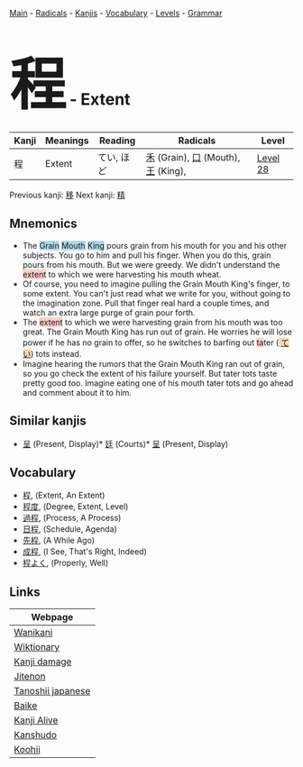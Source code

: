 <style> bigfont {font-size: 100px}</style>
[Main](../README.md) -
[Radicals](../radicals.md) -
[Kanjis](../kanjis.md) -
[Vocabulary](../vocabulary.md) -
[Levels](../levels.md) -
[Grammar](../grammar.md)
# <bigfont> 程</bigfont> - Extent 

| Kanji | Meanings | Reading | Radicals | Level |
| --- | --- | --- | --- | --- |
| 程 | Extent | てい, ほど | [禾](../radicals/禾.md) (Grain), [口](../radicals/口.md) (Mouth), [王](../radicals/王.md) (King),  | [Level 28](../levels/wk_level28.md) |

Previous kanji: [移](移.md) Next kanji: [精](精.md) 

## Mnemonics
 * The <span style="background-color:#ADD8E6"> Grain</span> <span style="background-color:#ADD8E6"> Mouth</span> <span style="background-color:#ADD8E6"> King</span> pours grain from his mouth for you and his other subjects. You go to him and pull his finger. When you do this, grain pours from his mouth. But we were greedy. We didn't understand the <span style="background-color:#ffcccb"> extent</span> to which we were harvesting his mouth wheat.
* Of course, you need to imagine pulling the Grain Mouth King's finger, to some extent. You can't just read what we write for you, without going to the imagination zone. Pull that finger real hard a couple times, and watch an extra large purge of grain pour forth.
* The <span style="background-color:#ffcccb"> extent</span> to which we were harvesting grain from his mouth was too great. The Grain Mouth King has run out of grain. He worries he will lose power if he has no grain to offer, so he switches to barfing out <span style="background-color:#ffcccb"> ta</span>ter (<span style="background-color:#fed8b1"> [てい](https://jisho.org/search/てい)</span>) tots instead.
* Imagine hearing the rumors that the Grain Mouth King ran out of grain, so you go check the extent of his failure yourself. But tater tots taste pretty good too. Imagine eating one of his mouth tater tots and go ahead and comment about it to him.


## Similar kanjis
 * [呈](呈.md) (Present, Display)* [廷](廷.md) (Courts)* [呈](呈.md) (Present, Display)


## Vocabulary
 * [程](../vocabulary/程.md), (Extent, An Extent)
* [程度](../vocabulary/程.md), (Degree, Extent, Level)
* [過程](../vocabulary/程.md), (Process, A Process)
* [日程](../vocabulary/程.md), (Schedule, Agenda)
* [先程](../vocabulary/程.md), (A While Ago)
* [成程](../vocabulary/程.md), (I See, That's Right, Indeed)
* [程よく](../vocabulary/程.md), (Properly, Well)



## Links 

| Webpage |
| --- |
| [Wanikani          ](https://www.wanikani.com/kanji/程) |
| [Wiktionary        ](https://en.wiktionary.org/wiki/程) |
| [Kanji damage      ](http://www.kanjidamage.com/kanji/search?utf8=✓&q=程) |
| [Jitenon           ](https://jitenon.com/kanji/程) |
| [Tanoshii japanese ](https://www.tanoshiijapanese.com/dictionary/kanji.cfm?k=程) |
| [Baike             ](https://baike.baidu.com/item/程) |
| [Kanji Alive       ](https://app.kanjialive.com/程) |
| [Kanshudo          ](https://www.kanshudo.com/searchmn?q=程) |
| [Koohii            ](https://kanji.koohii.com/study/kanji/程) |
